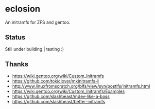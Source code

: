 # eclosion
An initramfs for ZFS and gentoo. 

## Status
Still under building | testing :)

## Thanks
+ https://wiki.gentoo.org/wiki/Custom_Initramfs
+ https://github.com/tokiclover/mkinitramfs-ll
+ http://www.linuxfromscratch.org/blfs/view/svn/postlfs/initramfs.html
+ https://wiki.gentoo.org/wiki/Custom_Initramfs/Examples
+ https://github.com/slashbeast/mdev-like-a-boss
+ https://github.com/slashbeast/better-initramfs
